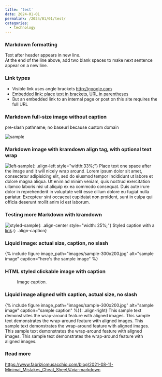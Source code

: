 ```yaml
---
title: 'test'
date: 2024-01-01
permalink: /2024/01/01/test/
categories:
  - technology
---
```

### Markdown formatting
Text after header appears in new line.  
At the end of the line above, add two blank spaces to make next sentence appear on a new line.

### Link types
- Visible link uses angle brackets <http://google.com>
- [Embedded link: place text in brackets, URL in parentheses](http://google.com)
- But an embedded link to an internal page or post on this site requires the full URL

### Markdown full-size image without caption
pre-slash pathname; no baseurl because custom domain  

![sample](/images/sample-300x200.jpg)

### Markdown image with kramdown align tag, with optional text wrap
![left-sample](/images/sample-300x200.jpg){: .align-left style="width:33%;"} Place text one space after the image and it will nicely wrap around. Lorem ipsum dolor sit amet, consectetur adipisicing elit, sed do eiusmod tempor incididunt ut labore et dolore magna aliqua. Ut enim ad minim veniam, quis nostrud exercitation ullamco laboris nisi ut aliquip ex ea commodo consequat. Duis aute irure dolor in reprehenderit in voluptate velit esse cillum dolore eu fugiat nulla pariatur. Excepteur sint occaecat cupidatat non proident, sunt in culpa qui officia deserunt mollit anim id est laborum.

### Testing more Markdown with kramdown
![styled-sample](/images/sample-300x200.jpg){: .align-center style="width: 25%;"}
Styled caption with a [link](https://handsondataviz.org).{: .align-caption}

### Liquid image: actual size, caption, no slash  
{% include figure image_path="images/sample-300x200.jpg" alt="sample image" caption="here's the sample image" %}

### HTML styled clickable image with caption
<figure style="width: 150px" class="align-center">
  <a href="/images/sample-300x200.jpg" alt="sample image">
  <img src="/images/sample-300x200.jpg" alt=""></a>
  <figcaption>Image caption.</figcaption>
</figure>

### Liquid image aligned with caption, actual size, no slash
{% include figure image_path="images/sample-300x200.jpg" alt="sample image" caption="sample caption" %}{: .align-right}
This sample text demonstrates the wrap-around feature with aligned images. This sample text demonstrates the wrap-around feature with aligned images. This sample text demonstrates the wrap-around feature with aligned images. This sample text demonstrates the wrap-around feature with aligned images. This sample text demonstrates the wrap-around feature with aligned images.

### Read more
<https://www.fabriziomusacchio.com/blog/2021-08-11-Minimal_Mistakes_Cheat_Sheet/#via-markdown>
